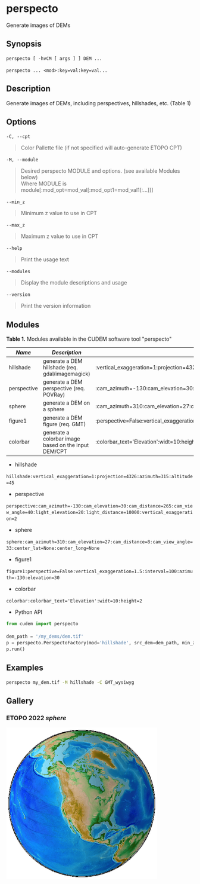 # perspecto

Generate images of DEMs

## Synopsis

```
perspecto [ -hvCM [ args ] ] DEM ...

perspecto ... <mod>:key=val:key=val...
```

## Description

Generate images of DEMs, including perspectives, hillshades, etc. (Table 1)

## Options
`-C, --cpt`

> Color Pallette file (if not specified will auto-generate ETOPO CPT)

`-M, --module`

> Desired perspecto MODULE and options. (see available Modules below)\
> Where MODULE is module[:mod_opt=mod_val[:mod_opt1=mod_val1[:...]]]

`--min_z`

> Minimum z value to use in CPT

`--max_z`

> Maximum z value to use in CPT

`--help`

> Print the usage text

`--modules`

> Display the module descriptions and usage

`--version`

> Print the version information

## Modules

**Table 1.** Modules available in the CUDEM software tool "perspecto"

|  ***Name***  |  ***Description*** | ***Module Options*** |
|----------------------|----------------------------------|----------------------------------|
| hillshade | generate a DEM hillshade (req. gdal/imagemagick) | :vertical_exaggeration=1:projection=4326:azimuth=315:altitude=45 |
| perspective | generate a DEM perspective (req. POVRay) | :cam_azimuth=-130:cam_elevation=30:cam_distance=265:cam_view_angle=40:light_elevation=20:light_distance=10000:vertical_exaggeration=2 |
| sphere | generate a DEM on a sphere | :cam_azimuth=310:cam_elevation=27:cam_distance=8:cam_view_angle=33:center_lat=None:center_long=None |
| figure1 | generate a DEM figure (req. GMT) | :perspective=False:vertical_exaggeration=1.5:interval=100:azimuth=-130:elevation=30 | 
| colorbar | generate a colorbar image based on the input DEM/CPT | :colorbar_text='Elevation':widt=10:height=2 |

* hillshade

```hillshade:vertical_exaggeration=1:projection=4326:azimuth=315:altitude=45```

* perspective

```perspective:cam_azimuth=-130:cam_elevation=30:cam_distance=265:cam_view_angle=40:light_elevation=20:light_distance=10000:vertical_exaggeration=2```

* sphere

```sphere:cam_azimuth=310:cam_elevation=27:cam_distance=8:cam_view_angle=33:center_lat=None:center_long=None```

* figure1

```figure1:perspective=False:vertical_exaggeration=1.5:interval=100:azimuth=-130:elevation=30```

* colorbar

```colorbar:colorbar_text='Elevation':widt=10:height=2```

* Python API

```python
from cudem import perspecto

dem_path = '/my_dems/dem.tif'
p = perspecto.PerspectoFactory(mod='hillshade', src_dem=dem_path, min_z=-1000, max_z=100)._acquire_module()
p.run()
```

## Examples

```bash
perspecto my_dem.tif -M hillshade -C GMT_wysiwyg
```

## Gallery

### ETOPO 2022 *sphere*
![](/media/etopo22_northAmerica.png)